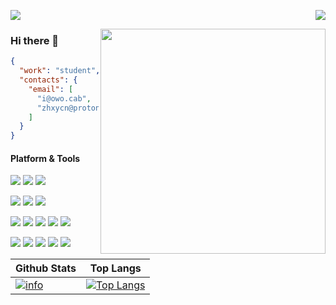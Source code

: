 <p>
  <img src="https://weather-icon.journeyad.repl.co/@xian?v=1" align="right">
  <img src="https://count.getloli.com/get/@zhxycn?theme=moebooru">
</p>

<p>
    <img src="https://user-images.githubusercontent.com/99539499/210771654-4e261103-2ee3-43c3-8411-d81b6cbc3ab8.gif" align="right" height="360px" width="360px">
</p>

### Hi there 👋
```json
{
  "work": "student",
  "contacts": {
    "email": [
      "i@owo.cab",
      "zhxycn@proton.me"
    ]
  }
}
```

#### Platform & Tools
[![](https://img.shields.io/badge/Windows-11-4e9eee?style=flat-square&logo=windows&logoColor=ffffff)](https://www.microsoft.com/windows/windows-11/)
[![](https://img.shields.io/badge/Windows%20Server-2022-262577?style=flat-square&logo=windows&logoColor=ffffff)](https://www.microsoft.com/windows-server/)
[![](https://img.shields.io/badge/Ubuntu-22.04-4e9eee?style=flat-square&logo=ubuntu&logoColor=ffffff)](https://releases.ubuntu.com/22.04/)

[![](https://img.shields.io/badge/IDE-Visual%20Studio%20Code-blue?style=flat-square&logo=visual-studio-code&logoColor=ffffff)](https://code.visualstudio.com/)
[![](https://img.shields.io/badge/IDE-PyCharm-green?style=flat-square&logo=pycharm&logoColor=ffffff)](https://www.jetbrains.com/pycharm/)
[![](https://img.shields.io/badge/IDE-WebStorm-1ECFFF?style=flat-square&logo=webstorm&logoColor=ffffff)](https://www.jetbrains.com/webstorm/)

[![](https://img.shields.io/badge/-Python-33AADD?style=flat-square&logo=python&logoColor=ffffff)](https://www.python.org/)
[![](https://img.shields.io/badge/-HTML5-E34F26?style=flat-square&logo=html5&logoColor=ffffff)](https://html.spec.whatwg.org/)
[![](https://img.shields.io/badge/-Vue.js-42b883?style=flat-square&logo=vue.js&logoColor=ffffff)](https://vuejs.org/)
[![](https://img.shields.io/badge/-CSS3-1572B6?style=flat-square&logo=css3&logoColor=ffffff)](https://www.w3.org/Style/CSS/)
[![](https://img.shields.io/badge/-Tailwind%20CSS-3dbeff?style=flat-square&logo=tailwindcss&logoColor=ffffff)](https://tailwindcss.com/)

[![](https://img.shields.io/badge/-Git-f05032?style=flat-square&logo=git&logoColor=ffffff)](https://git-scm.com/)
[![](https://img.shields.io/badge/-Nginx-269539?style=flat-square&logo=nginx&logoColor=ffffff)](https://nginx.org/)
[![](https://img.shields.io/badge/-MySQL-1d365d?style=flat-square&logo=mysql&logoColor=ffffff)](https://www.mysql.com/)
[![](https://img.shields.io/badge/-MongoDB-47a248?style=flat-square&logo=mongodb&logoColor=ffffff)](https://www.mongodb.com/)
[![](https://img.shields.io/badge/-Docker-2496ED?style=flat-square&logo=docker&logoColor=ffffff)](https://www.docker.com/)

Github Stats|Top Langs
-|-
[![info](https://github-readme-stats.vercel.app/api?username=zhxycn&count_private=true&show_icons=true&line_height=20)](https://github.com/anuraghazra/github-readme-stats)|[![Top Langs](https://github-readme-stats.vercel.app/api/top-langs/?username=zhxycn&layout=compact&langs_count=8&card_width=445)](https://github.com/anuraghazra/github-readme-stats)
